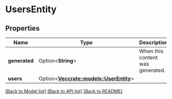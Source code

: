 # UsersEntity

## Properties

Name | Type | Description | Notes
------------ | ------------- | ------------- | -------------
**generated** | Option<**String**> | When this content was generated. | [optional]
**users** | Option<[**Vec<crate::models::UserEntity>**](UserEntity.md)> |  | [optional]

[[Back to Model list]](../README.md#documentation-for-models) [[Back to API list]](../README.md#documentation-for-api-endpoints) [[Back to README]](../README.md)


